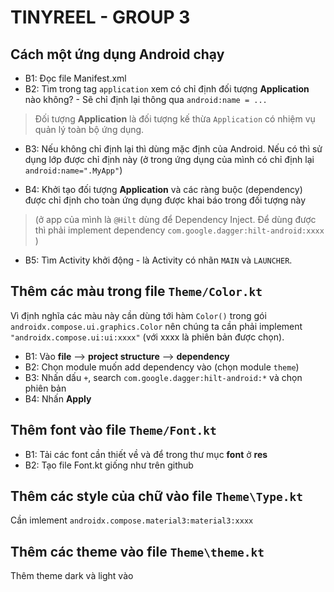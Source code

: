 # TINYREEL - GROUP 3

## Cách một ứng dụng Android chạy

- B1: Đọc file Manifest.xml
- B2: Tìm trong tag `application` xem có chỉ định đối tượng **Application** nào không? - Sẽ chỉ định lại thông qua `android:name = ...` 
> Đối tượng **Application** là đối tượng kế thừa `Application` có nhiệm vụ quản lý toàn bộ ứng dụng.

- B3: Nếu không chỉ định lại thì dùng mặc định của Android. Nếu có thì sử dụng lớp được chỉ định này (ở trong ứng dụng của mình có chỉ định lại `android:name=".MyApp"`)

- B4: Khởi tạo đối tượng **Application** và các ràng buộc (dependency) được chỉ định cho toàn ứng dụng được khai báo trong đối tượng này 

>(ở app của mình là `@Hilt` dùng để Dependency Inject. Để dùng được thì phải implement dependency `com.google.dagger:hilt-android:xxxx` )

- B5: Tìm Activity khởi động - là Activity có nhãn `MAIN` và `LAUNCHER`. 

## Thêm các màu trong file `Theme/Color.kt`

Vì định nghĩa các màu này cần dùng tới hàm `Color()` trong gói `androidx.compose.ui.graphics.Color` nên chúng ta cần phải implement `"androidx.compose.ui:ui:xxxx"` (với xxxx là phiên bản được chọn).

- B1: Vào **file** --> **project structure** --> **dependency** 
- B2: Chọn module muốn add dependency vào (chọn module `theme`)
- B3: Nhấn dấu `+`, search `com.google.dagger:hilt-android:*` và chọn phiên bản
- B4: Nhấn **Apply**

## Thêm font vào file `Theme/Font.kt`

- B1: Tải các font cần thiết về và để trong thư mục **font** ở **res**
- B2: Tạo file Font.kt giống như trên github

## Thêm các style của chữ vào file `Theme\Type.kt`

Cần imlement `androidx.compose.material3:material3:xxxx`

## Thêm các theme vào file `Theme\theme.kt`

Thêm theme dark và light vào